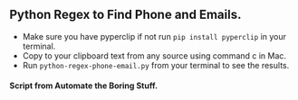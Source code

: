 ## Python Regex to Find Phone and Emails.
- Make sure you have pyperclip if not run `pip install pyperclip` in your terminal.
- Copy to your clipboard text from any source using command c in Mac.
- Run `python-regex-phone-email.py` from your terminal to see the results.

#### Script from Automate the Boring Stuff.